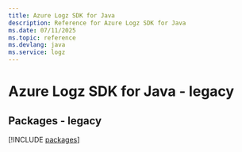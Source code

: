 ```yaml
---
title: Azure Logz SDK for Java
description: Reference for Azure Logz SDK for Java
ms.date: 07/11/2025
ms.topic: reference
ms.devlang: java
ms.service: logz
---
```

# Azure Logz SDK for Java - legacy
## Packages - legacy
[!INCLUDE [packages](logz-index.md)]